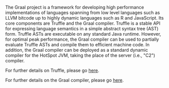 The Graal project is a framework for developing high performance implementations of languages spanning from
low level languages such as LLVM bitcode up to highly dynamic languages such as R and JavaScript. Its core components are
Truffle and the Graal compiler. Truffle is a stable API for expressing language semantics in a simple abstract syntax
tree (AST) form. Truffle ASTs are executable on any standard Java runtime. However, for optimal peak
performance, the Graal compiler can be used to partially evaluate Truffle ASTs and compile them to efficient machine code.
In addition, the Graal compiler can be deployed as a standard dynamic compiler for the HotSpot JVM, taking the place of the
server (i.e., "C2") compiler.

For further details on Truffle, please go [here](truffle/README.md).

For further details on the Graal compiler, please go [here](compiler/README.md).
